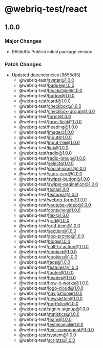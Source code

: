 # @webriq-test/react

## 1.0.0

### Major Changes

- 9655df5: Publish initial package version

### Patch Changes

- Updated dependencies [9655df5]
  - @webriq-test/avatar@1.0.0
  - @webriq-test/badge@1.0.0
  - @webriq-test/blockstyle@1.0.0
  - @webriq-test/button@1.0.0
  - @webriq-test/card@1.0.0
  - @webriq-test/checkbox@1.0.0
  - @webriq-test/checkbox-group@1.0.0
  - @webriq-test/form@1.0.0
  - @webriq-test/form-field@1.0.0
  - @webriq-test/heading@1.0.0
  - @webriq-test/image@1.0.0
  - @webriq-test/input@1.0.0
  - @webriq-test/input-file@1.0.0
  - @webriq-test/link@1.0.0
  - @webriq-test/radio@1.0.0
  - @webriq-test/radio-group@1.0.0
  - @webriq-test/select@1.0.0
  - @webriq-test/social-icons@1.0.0
  - @webriq-test/stats-card@1.0.0
  - @webriq-test/swiper-button@1.0.0
  - @webriq-test/swiper-pagination@1.0.0
  - @webriq-test/text@1.0.0
  - @webriq-test/textarea@1.0.0
  - @webriq-test/webriq-form@1.0.0
  - @webriq-test/youtube-video@1.0.0
  - @webriq-test/container@1.0.0
  - @webriq-test/flex@1.0.0
  - @webriq-test/grid@1.0.0
  - @webriq-test/grid-item@1.0.0
  - @webriq-test/section@1.0.0
  - @webriq-test/app-promo@1.0.0
  - @webriq-test/blog@1.0.0
  - @webriq-test/call-to-action@1.0.0
  - @webriq-test/contact@1.0.0
  - @webriq-test/cookies@1.0.0
  - @webriq-test/faqs@1.0.0
  - @webriq-test/features@1.0.0
  - @webriq-test/footer@1.0.0
  - @webriq-test/header@1.0.0
  - @webriq-test/how-it-works@1.0.0
  - @webriq-test/logo-cloud@1.0.0
  - @webriq-test/navigation@1.0.0
  - @webriq-test/newsletter@1.0.0
  - @webriq-test/portfolio@1.0.0
  - @webriq-test/signin-signup@1.0.0
  - @webriq-test/statistics@1.0.0
  - @webriq-test/team@1.0.0
  - @webriq-test/testimonial@1.0.0
  - @webriq-test/text-component@1.0.0
  - @webriq-test/system@1.0.0
  - @webriq-test/scripts@1.0.0
